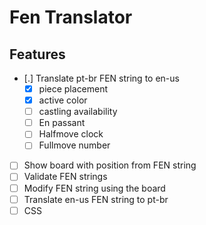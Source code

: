 # Fen Translator

## Features
- [.] Translate pt-br FEN string to en-us
    - [X] piece placement
    - [X] active color
    - [ ] castling availability
    - [ ] En passant
    - [ ] Halfmove clock
    - [ ] Fullmove number
- [ ] Show board with position from FEN string
- [ ] Validate FEN strings
- [ ] Modify FEN string using the board
- [ ] Translate en-us FEN string to pt-br
- [ ] CSS
